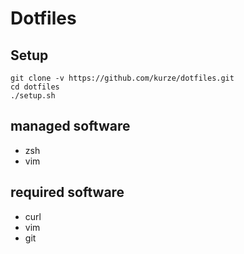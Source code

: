 # Dotfiles

## Setup

    git clone -v https://github.com/kurze/dotfiles.git
    cd dotfiles
    ./setup.sh

## managed software

 * zsh
 * vim

 ## required software

  * curl
  * vim
  * git
